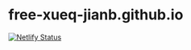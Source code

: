 # free-xueq-jianb.github.io

[![Netlify Status](https://api.netlify.com/api/v1/badges/4bd89203-0d81-470d-97db-ffe8a4de9ed5/deploy-status)](https://app.netlify.com/sites/festive-galileo-63feef/deploys)

